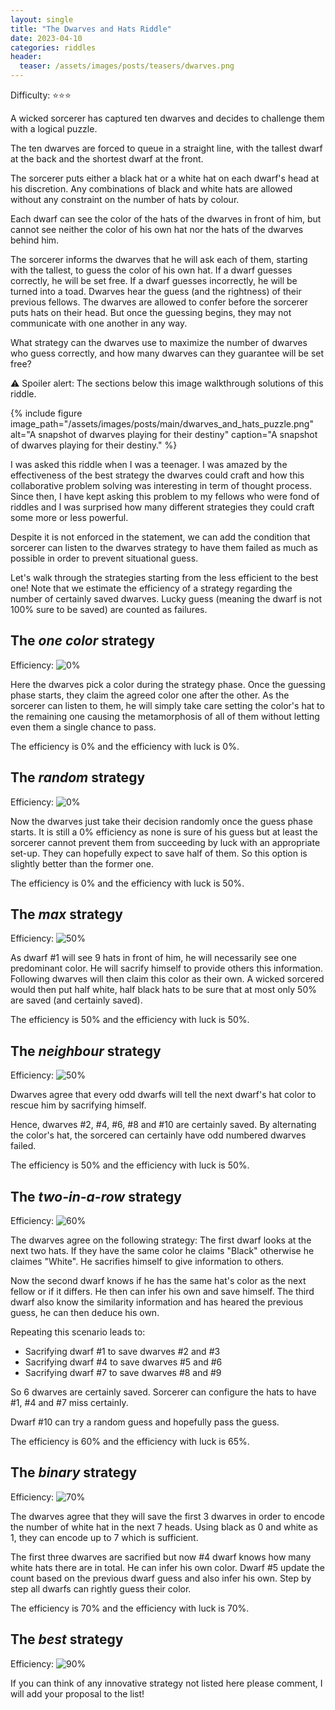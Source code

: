 ```yaml
---
layout: single
title: "The Dwarves and Hats Riddle"
date: 2023-04-10
categories: riddles
header:
  teaser: /assets/images/posts/teasers/dwarves.png
---
```


Difficulty: ⭐⭐⭐

A wicked sorcerer has captured ten dwarves and decides to challenge them with a logical puzzle.

The ten dwarves are forced to queue in a straight line, with the tallest dwarf at the back and the shortest dwarf at the front.

The sorcerer puts either a black hat or a white hat on each dwarf's head at his discretion. Any combinations of black and white hats are allowed without any constraint on the number of hats by colour.

Each dwarf can see the color of the hats of the dwarves in front of him, but cannot see neither the color of his own hat nor the hats of the dwarves behind him.

The sorcerer informs the dwarves that he will ask each of them, starting with the tallest, to guess the color of his own hat. If a dwarf guesses correctly, he will be set free. If a dwarf guesses incorrectly, he will be turned into a toad. Dwarves hear the guess (and the rightness) of their previous fellows. The dwarves are allowed to confer before the sorcerer puts hats on their head. But once the guessing begins, they may not communicate with one another in any way.

What strategy can the dwarves use to maximize the number of dwarves who guess correctly, and how many dwarves can they guarantee will be set free?

⚠️ Spoiler alert: The sections below this image walkthrough solutions of this riddle.  

{% include figure image_path="/assets/images/posts/main/dwarves_and_hats_puzzle.png" alt="A snapshot of dwarves playing for their destiny" caption="A snapshot of dwarves playing for their destiny." %}

I was asked this riddle when I was a teenager. I was amazed by the effectiveness of the best strategy the dwarves could craft and how this collaborative problem solving was interesting in term of thought process. Since then, I have kept asking this problem to my fellows who were fond of riddles and I was surprised how many different strategies they could craft some more or less powerful.

Despite it is not enforced in the statement, we can add the condition that sorcerer can listen to the dwarves strategy to have them failed as much as possible in order to prevent situational guess.

Let's walk through the strategies starting from the less efficient to the best one! Note that we estimate the efficiency of a strategy regarding the number of certainly saved dwarves. Lucky guess (meaning the dwarf is not 100% sure to be saved) are counted as failures.

## The *one color* strategy
Efficiency: ![0%](https://progress-bar.dev/0)

Here the dwarves pick a color during the strategy phase. Once the guessing phase starts, they claim the agreed color one after the other. As the sorcerer can listen to them, he will simply take care setting the color's hat to the remaining one causing the metamorphosis of all of them without letting even them a single chance to pass.

The efficiency is 0% and the efficiency with luck is 0%.

## The *random* strategy
Efficiency: ![0%](https://progress-bar.dev/0)

Now the dwarves just take their decision randomly once the guess phase starts. It is still a 0% efficiency as none is sure of his guess but at least the sorcerer cannot prevent them from succeeding by luck with an appropriate set-up. They can hopefully expect to save half of them. So this option is slightly better than the former one.

The efficiency is 0% and the efficiency with luck is 50%.

## The *max* strategy
Efficiency: ![50%](https://progress-bar.dev/50)

As dwarf #1 will see 9 hats in front of him, he will necessarily see one predominant color. He will sacrify himself to provide others this information. Following dwarves will then claim this color as their own. A wicked sorcered would then put half white, half black hats to be sure that at most only 50% are saved (and certainly saved).

The efficiency is 50% and the efficiency with luck is 50%.

## The *neighbour* strategy
Efficiency: ![50%](https://progress-bar.dev/50)

Dwarves agree that every odd dwarfs will tell the next dwarf's hat color to rescue him by sacrifying himself.

Hence, dwarves #2, #4, #6, #8 and #10 are certainly saved. By alternating the color's hat, the sorcered can certainly have odd numbered dwarves failed.

The efficiency is 50% and the efficiency with luck is 50%.

## The *two-in-a-row* strategy
Efficiency: ![60%](https://progress-bar.dev/60)

The dwarves agree on the following strategy: The first dwarf looks at the next two hats. If they have the same color he claims "Black" otherwise he claimes "White". He sacrifies himself to give information to others.

Now the second dwarf knows if he has the same hat's color as the next fellow or if it differs. He then can infer his own and save himself. The third dwarf also know the similarity information and has heared the previous guess, he can then deduce his own.

Repeating this scenario leads to:
  - Sacrifying dwarf #1 to save dwarves #2 and #3
  - Sacrifying dwarf #4 to save dwarves #5 and #6
  - Sacrifying dwarf #7 to save dwarves #8 and #9

So 6 dwarves are certainly saved. Sorcerer can configure the hats to have #1, #4 and #7 miss certainly.

Dwarf #10 can try a random guess and hopefully pass the guess.

The efficiency is 60% and the efficiency with luck is 65%.

## The *binary* strategy
Efficiency: ![70%](https://progress-bar.dev/70)

The dwarves agree that they will save the first 3 dwarves in order to encode the number of white hat in the next 7 heads. Using black as 0 and white as 1, they can encode up to 7 which is sufficient.

The first three dwarves are sacrified but now #4 dwarf knows how many white hats there are in total. He can infer his own color. Dwarf #5 update the count based on the previous dwarf guess and also infer his own. Step by step all dwarfs can rightly guess their color.

The efficiency is 70% and the efficiency with luck is 70%.

## The *best* strategy
Efficiency: ![90%](https://progress-bar.dev/90)

If you can think of any innovative strategy not listed here please comment, I will add your proposal to the list!